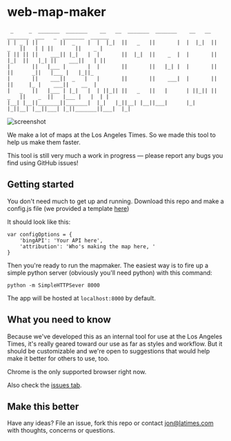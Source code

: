 # web-map-maker

```
 _     _  _______  _______    __   __  _______  _______    __   __  _______  ___   _  _______  ______   
| | _ | ||       ||  _    |  |  |_|  ||   _   ||       |  |  |_|  ||   _   ||   | | ||       ||    _ |  
| || || ||    ___|| |_|   |  |       ||  |_|  ||    _  |  |       ||  |_|  ||   |_| ||    ___||   | ||  
|       ||   |___ |       |  |       ||       ||   |_| |  |       ||       ||      _||   |___ |   |_||_ 
|       ||    ___||  _   |   |       ||       ||    ___|  |       ||       ||     |_ |    ___||    __  |
|   _   ||   |___ | |_|   |  | ||_|| ||   _   ||   |      | ||_|| ||   _   ||    _  ||   |___ |   |  | |
|__| |__||_______||_______|  |_|   |_||__| |__||___|      |_|   |_||__| |__||___| |_||_______||___|  |_|
```

![screenshot](https://github.com/datadesk/web-map-maker/master/mapmaker-screenshot.png)

We make a lot of maps at the Los Angeles Times. So we made this tool to help us make them faster.

This tool is still very much a work in progress — please report any bugs you find using GitHub issues!

## Getting started

You don't need much to get up and running. Download this repo and make a config.js file (we provided a template [here](https://github.com/datadesk/web-map-maker/tree/master/js/config.js-TEMPLATE))

It should look like this:
```
var configOptions = {
    'bingAPI': 'Your API here',
    'attribution': 'Who's making the map here, '
}
```

Then you're ready to run the mapmaker. The easiest way is to fire up a simple python server (obviously you'll need python) with this command:

```
python -m SimpleHTTPSever 8000
```

The app will be hosted at `localhost:8000` by default.

## What you need to know

Because we've developed this as an internal tool for use at the Los Angeles Times, it's really geared toward our use as far as styles and workflow. But it should be customizable and we're open to suggestions that would help make it better for others to use, too.

Chrome is the only supported browser right now.

Also check the [issues tab](https://github.com/datadesk/web-map-maker/issues).

## Make this better

Have any ideas? File an issue, fork this repo or contact jon@latimes.com with thoughts, concerns or questions.

